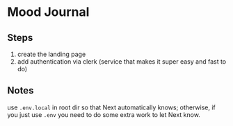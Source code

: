# Mood Journal

## Steps

1. create the landing page
2. add authentication via clerk (service that makes it super easy and fast to do)

## Notes

use `.env.local` in root dir so that Next automatically knows; otherwise, if you just use `.env` you need to do some extra work to let Next know.
